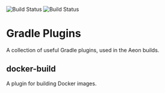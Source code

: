 
![Build Status](https://travis-ci.org/aeon-io/gradle-plugins.svg?branch=master)
![Build Status](https://drone.io/github.com/aeon-io/gradle-plugins/status.png)


# Gradle Plugins

A collection of useful Gradle plugins, used in the Aeon builds.

## docker-build

A plugin for building Docker images.
